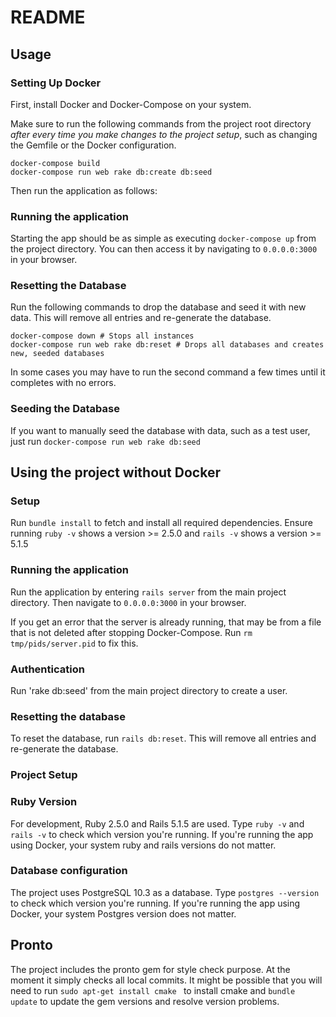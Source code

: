 # README

## Usage

### Setting Up Docker
First, install Docker and Docker-Compose on your system.

Make sure to run the following commands from the project root directory *after every time you make changes to the project setup*, such as changing the Gemfile or the Docker configuration.
```
docker-compose build
docker-compose run web rake db:create db:seed
```

Then run the application as follows:

### Running the application

Starting the app should be as simple as executing `docker-compose up` from the project directory.
You can then access it by navigating to `0.0.0.0:3000` in your browser.

### Resetting the Database
Run the following commands to drop the database and seed it with new data. This will remove all entries and re-generate the database.

```
docker-compose down # Stops all instances
docker-compose run web rake db:reset # Drops all databases and creates new, seeded databases
```
In some cases you may have to run the second command a few times until it completes with no errors.

### Seeding the Database
If you want to manually seed the database with data, such as a test user, just run
`docker-compose run web rake db:seed`


## Using the project without Docker

### Setup
Run `bundle install` to fetch and install all required dependencies. Ensure running `ruby -v` shows a version >= 2.5.0 and `rails -v` shows a version >= 5.1.5

### Running the application
Run the application by entering `rails server` from the main project directory. Then navigate to `0.0.0.0:3000` in your browser.

If you get an error that the server is already running, that may be from a file that is not deleted after stopping Docker-Compose. 
Run `rm tmp/pids/server.pid` to fix this.

### Authentication

Run 'rake db:seed' from the main project directory to create a user.

### Resetting the database

To reset the database, run `rails db:reset`. This will remove all entries and re-generate the database.


### Project Setup

### Ruby Version

For development, Ruby 2.5.0 and Rails 5.1.5 are used.
Type `ruby -v` and `rails -v` to check which version you're running.
If you're running the app using Docker, your system ruby and rails versions do not matter.

### Database configuration

The project uses PostgreSQL 10.3 as a database.
Type `postgres --version` to check which version you're running.
If you're running the app using Docker, your system Postgres version does not matter.

## Pronto

The project includes the pronto gem for style check purpose. At the moment it simply checks all local commits.
It might be possible that you will need to run `sudo apt-get install cmake
` to install cmake and `bundle update` to update the gem versions and resolve version problems.